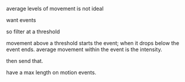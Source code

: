 average levels of movement is not ideal

want events

so filter at a threshold

movement above a threshold starts the event; when it drops below the event ends.
average movement within the event is the intensity.

then send that.

have a max length on motion events.